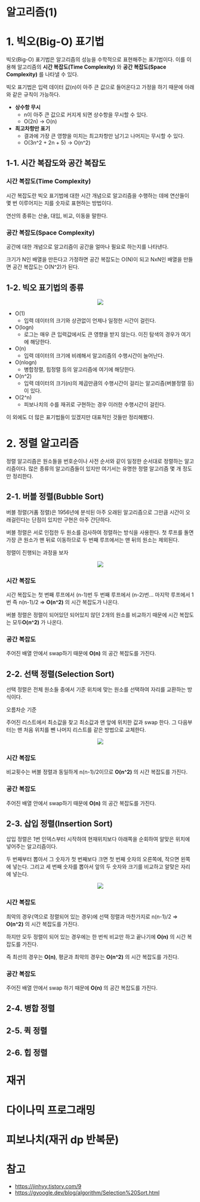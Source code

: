 # 알고리즘(1)

# 1. 빅오(Big-O) 표기법
빅오(Big-O) 표기법은 알고리즘의 성능을 수학적으로 표현해주는 표기법이다. 이를 이용해 알고리즘의 **시간 복잡도(Time Complexity)** 와 **공간 복잡도(Space Complexity)** 를 나타낼 수 있다.

빅오 표기법은 입력 데이터 값(n)이 아주 큰 값으로 들어온다고 가정을 하기 때문에 아래와 같은 규칙이 가능하다.

* **상수항 무시**
  * n이 아주 큰 값으로 커지게 되면 상수항을 무시할 수 있다.
  * O(2n) -> O(n)
* **최고차항만 표기**
  * 결과에 가장 큰 영향을 미치는 최고차항만 남기고 나머지는 무시할 수 있다.
  * O(3n^2 + 2n + 5) -> O(n^2)
  
## 1-1. 시간 복잡도와 공간 복잡도
### 시간 복잡도(Time Complexity)
시간 복잡도란 빅오 표기법에 대한 시간 개념으로 알고리즘을 수행하는 데에 연산들이 몇 번 이루어지는 지를 숫자로 표현하는 방법이다.

연산의 종류는 산술, 대입, 비교, 이동을 말한다.

### 공간 복잡도(Space Complexity)
공간에 대한 개념으로 알고리즘이 공간을 얼마나 필요로 하는지를 나타낸다. 

크기가 N인 배열을 만든다고 가정하면 공간 복잡도는 O(N)이 되고 NxN인 배열을 만들면 공간 복잡도는 O(N^2)가 된다.

## 1-2. 빅오 표기법의 종류

<p align="center"><img src="https://t1.daumcdn.net/cfile/tistory/99EF1E395C7EB4B601"></p>

* O(1)
  * 입력 데이터의 크기와 상관없이 언제나 일정한 시간이 걸린다.
* O(logn)
  * 로그는 매우 큰 입력값에서도 큰 영향을 받지 않는다. 이진 탐색의 경우가 여기에 해당한다.
* O(n)
  * 입력 데이터의 크기에 비례해서 알고리즘의 수행시간이 늘어난다. 
* O(nlogn)
  * 병합정렬, 힙정렬 등의 알고리즘에 여기에 해당한다.
* O(n^2)
  * 입력 데이터의 크기(n)의 제곱만큼의 수행시간이 걸리는 알고리즘(버블정렬 등)이 있다.
* O(2^n)
  * 피보나치의 수를 재귀로 구현하는 경우 이러한 수행시간이 걸린다. 

이 외에도 더 많은 표기법들이 있겠지만 대표적인 것들만 정리해봤다.

# 2. 정렬 알고리즘
정렬 알고리즘은 원소들을 번호순이나 사전 순서와 같이 일정한 순서대로 정렬하는 알고리즘이다. 많은 종류의 알고리즘들이 있지만 여기서는 유명한 정렬 알고리즘 몇 개 정도만 정리한다.

## 2-1. 버블 정렬(Bubble Sort)
버블 정렬(거품 정렬)은 1956년에 분석된 아주 오래된 알고리즘으로 그만큼 시간이 오래걸린다는 단점이 있지만 구현은 아주 간단하다.

버블 정렬은 서로 인접한 두 원소를 검사하여 정렬하는 방식을 사용한다. 첫 루프를 돌면 가장 큰 원소가 맨 뒤로 이동하므로 두 번째 루프에서는 맨 뒤의 원소는 제외된다.

정렬이 진행되는 과정을 보자

<p align="center"><img src="https://cdn-images-1.medium.com/max/1600/1*ZQmdM7My9QIhvxj98hrweg.gif"></p>

### 시간 복잡도
시간 복잡도는 첫 번째 루프에서 (n-1)번 두 번째 루프에서 (n-2)번... 마지막 루프에서 1번 즉 n(n-1)/2 => **O(n^2)** 의 시간 복잡도가 나온다.

버블 정렬은 정렬이 되어있던 되어있지 않던 2개의 원소를 비교하기 때문에 시간 복잡도는 모두**O(n^2)** 가 나온다.

### 공간 복잡도
주어진 배열 안에서 swap하기 때문에 **O(n)** 의 공간 복잡도를 가진다.

## 2-2. 선택 정렬(Selection Sort)
선택 정렬은 전체 원소들 중에서 기준 위치에 맞는 원소를 선택하여 자리를 교환하는 방식이다.

오름차순 기준

주어진 리스트에서 최소값을 찾고 최소값과 맨 앞에 위치한 값과 swap 한다.
그 다음부터는 맨 처음 위치를 뺀 나머지 리스트를 같은 방법으로 교체한다.

<p align="center"><img src="https://cdn-images-1.medium.com/max/1600/1*to7gYwi5_bkZhx-1kSB0Lg.gif"></p>

### 시간 복잡도
비교횟수는 버블 정렬과 동일하게 n(n-1)/2이므로 **O(n^2)** 의 시간 복잡도를 가진다.

### 공간 복잡도
주어진 배열 안에서 swap하기 때문에 **O(n)** 의 공간 복잡도를 가진다.

## 2-3. 삽입 정렬(Insertion Sort)
삽입 정렬은 1번 인덱스부터 시작하여 현재위치보다 아래쪽을 순회하여 알맞은 위치에 넣어주는 알고리즘이다.

두 번째부터 뽑아서 그 숫자가 첫 번째보다 크면 첫 번째 숫자의 오른쪽에, 작으면 왼쪽에 넣는다. 그리고 세 번째 숫자를 뽑아서 앞의 두 숫자와 크기를 비교하고 알맞은 자리에 넣는다.

<p align="center"><img src="https://cdn-images-1.medium.com/max/1600/1*IK3Q4NBRLthllMINV3OxpQ.gif"></p>

### 시간 복잡도
최악의 경우(역으로 정렬되어 있는 경우)에 선택 정렬과 마찬가지로 n(n-1)/2 => **O(n^2)** 의 시간 복잡도를 가진다.

하지만 모두 정렬이 되어 있는 경우에는 한 번씩 비교만 하고 끝나기에 **O(n)** 의 시간 복잡도를 가진다.

즉 최선의 경우는 **O(n)**, 평균과 최악의 경우는 **O(n^2)** 의 시간 복잡도를 가진다.

### 공간 복잡도
주어진 배열 안에서 swap 하기 때문에 **O(n)** 의 공간 복잡도를 가진다.

## 2-4. 병합 정렬

## 2-5. 퀵 정렬
## 2-6. 힙 정렬
# 재귀
# 다이나믹 프로그래밍
# 피보나치(재귀 dp 반복문)
# 참고
* https://jinhyy.tistory.com/9
* https://gyoogle.dev/blog/algorithm/Selection%20Sort.html
